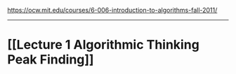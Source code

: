 https://ocw.mit.edu/courses/6-006-introduction-to-algorithms-fall-2011/
___

# [[Lecture 1 Algorithmic Thinking  Peak Finding]]